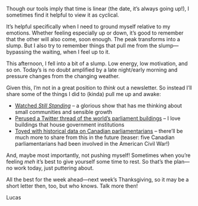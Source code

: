 Though our tools imply that time is linear (the date, it’s always going up!), I sometimes find it helpful to view it as cyclical.

It’s helpful specifically when I need to ground myself relative to my emotions. Whether feeling especially up or down, it’s good to remember that the other will also come, soon enough. The peak transforms into a slump. But I also try to remember things that pull me from the slump—bypassing the waiting, when I feel up to it.

This afternoon, I fell into a bit of a slump. Low energy, low motivation, and so on. Today’s is no doubt amplified by a late night/early morning and pressure changes from the changing weather.

Given this, I’m not in a great position to _think_ out a newsletter. So instead I’ll share some of the things I did to (kinda) pull me up and awake:

- [Watched _Still Standing_](https://gem.cbc.ca/season/still-standing/season-5/8ce2c191-cd01-4520-af15-1b48e8c79b39) – a glorious show that has me thinking about small communities and sensible growth
- [Perused a Twitter thread of the world’s parliament buildings](https://twitter.com/AFaulds/status/1178695820998320128) – I love buildings that house government institutions
- [Toyed with historical data on Canadian parliamentarians](https://github.com/lchski/parliamentarians-analysis) – there’ll be much more to share from this in the future (teaser: five Canadian parliamentarians had been involved in the American Civil War!)

And, maybe most importantly, not pushing myself! Sometimes when you’re feeling _meh_ it’s best to give yourself some time to rest. So that’s the plan—no work today, just puttering about.

All the best for the week ahead—next week’s Thanksgiving, so it may be a short letter then, too, but who knows. Talk more then!

Lucas